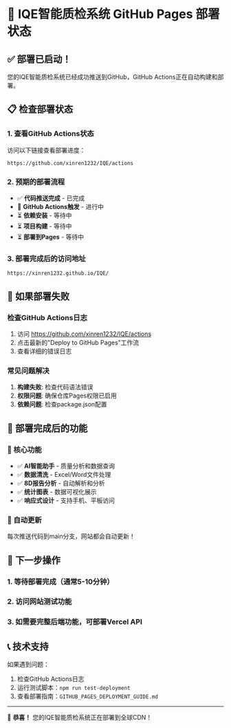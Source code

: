 # 🚀 IQE智能质检系统 GitHub Pages 部署状态

## ✅ 部署已启动！

您的IQE智能质检系统已经成功推送到GitHub，GitHub Actions正在自动构建和部署。

## 📋 检查部署状态

### 1. 查看GitHub Actions状态
访问以下链接查看部署进度：
```
https://github.com/xinren1232/IQE/actions
```

### 2. 预期的部署流程
- ✅ **代码推送完成** - 已完成
- 🔄 **GitHub Actions触发** - 进行中
- ⏳ **依赖安装** - 等待中
- ⏳ **项目构建** - 等待中  
- ⏳ **部署到Pages** - 等待中

### 3. 部署完成后的访问地址
```
https://xinren1232.github.io/IQE/
```

## 🔧 如果部署失败

### 检查GitHub Actions日志
1. 访问 https://github.com/xinren1232/IQE/actions
2. 点击最新的"Deploy to GitHub Pages"工作流
3. 查看详细的错误日志

### 常见问题解决
1. **构建失败**: 检查代码语法错误
2. **权限问题**: 确保仓库Pages权限已启用
3. **依赖问题**: 检查package.json配置

## 📱 部署完成后的功能

### 🌟 核心功能
- ✅ **AI智能助手** - 质量分析和数据查询
- ✅ **数据清洗** - Excel/Word文件处理
- ✅ **8D报告分析** - 自动解析和分析
- ✅ **统计图表** - 数据可视化展示
- ✅ **响应式设计** - 支持手机、平板访问

### 🔄 自动更新
每次推送代码到main分支，网站都会自动更新！

## 🎯 下一步操作

### 1. 等待部署完成（通常5-10分钟）
### 2. 访问网站测试功能
### 3. 如需要完整后端功能，可部署Vercel API

## 📞 技术支持

如果遇到问题：
1. 检查GitHub Actions日志
2. 运行测试脚本：`npm run test-deployment`
3. 查看部署指南：`GITHUB_PAGES_DEPLOYMENT_GUIDE.md`

---

🎉 **恭喜！** 您的IQE智能质检系统正在部署到全球CDN！

